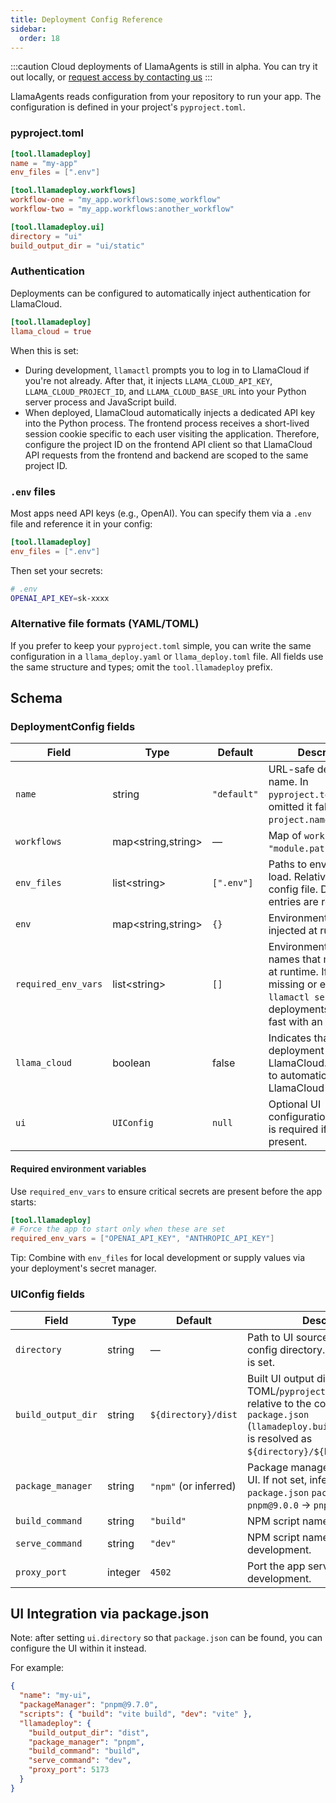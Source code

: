 ```yaml
---
title: Deployment Config Reference
sidebar:
  order: 18
---
```

:::caution
Cloud deployments of LlamaAgents is still in alpha. You can try it out locally, or [request access by contacting us](https://landing.llamaindex.ai/llamaagents?utm_source=docs)
:::

LlamaAgents reads configuration from your repository to run your app. The configuration is defined in your project's `pyproject.toml`.

### pyproject.toml

```toml
[tool.llamadeploy]
name = "my-app"
env_files = [".env"]

[tool.llamadeploy.workflows]
workflow-one = "my_app.workflows:some_workflow"
workflow-two = "my_app.workflows:another_workflow"

[tool.llamadeploy.ui]
directory = "ui"
build_output_dir = "ui/static"
```

### Authentication

Deployments can be configured to automatically inject authentication for LlamaCloud.

```toml
[tool.llamadeploy]
llama_cloud = true
```

When this is set:
- During development, `llamactl` prompts you to log in to LlamaCloud if you're not already. After that, it injects `LLAMA_CLOUD_API_KEY`, `LLAMA_CLOUD_PROJECT_ID`, and `LLAMA_CLOUD_BASE_URL` into your Python server process and JavaScript build.
- When deployed, LlamaCloud automatically injects a dedicated API key into the Python process. The frontend process receives a short-lived session cookie specific to each user visiting the application. Therefore, configure the project ID on the frontend API client so that LlamaCloud API requests from the frontend and backend are scoped to the same project ID.

### `.env` files

Most apps need API keys (e.g., OpenAI). You can specify them via a `.env` file and reference it in your config:

```toml
[tool.llamadeploy]
env_files = [".env"]
```

Then set your secrets:

```bash
# .env
OPENAI_API_KEY=sk-xxxx
```

### Alternative file formats (YAML/TOML)

If you prefer to keep your `pyproject.toml` simple, you can write the same configuration in a `llama_deploy.yaml` or `llama_deploy.toml` file. All fields use the same structure and types; omit the `tool.llamadeploy` prefix.

## Schema

### DeploymentConfig fields

| Field | Type | Default | Description |
|---|---|---|---|
| `name` | string | `"default"` | URL-safe deployment name. In `pyproject.toml`, if omitted it falls back to `project.name`. |
| `workflows` | map&lt;string,string&gt; | — | Map of `workflowName -> "module.path:workflow"`. |
| `env_files` | list&lt;string&gt; | `[".env"]` | Paths to env files to load. Relative to the config file. Duplicate entries are removed. |
| `env` | map&lt;string,string&gt; | `{}` | Environment variables injected at runtime. |
| `required_env_vars` | list&lt;string&gt; | `[]` | Environment variable names that must be set at runtime. If any are missing or empty, `llamactl serve` and deployments will fail fast with an error. |
| `llama_cloud` | boolean | false | Indicates that a deployment connects to LlamaCloud. Set to true to automatically inject a LlamaCloud API key. |
| `ui` | `UIConfig` | `null` | Optional UI configuration. `directory` is required if `ui` is present. |

#### Required environment variables

Use `required_env_vars` to ensure critical secrets are present before the app starts:

```toml
[tool.llamadeploy]
# Force the app to start only when these are set
required_env_vars = ["OPENAI_API_KEY", "ANTHROPIC_API_KEY"]
```

Tip: Combine with `env_files` for local development or supply values via your deployment's secret manager.

### UIConfig fields

| Field | Type | Default | Description |
|---|---|---|---|
| `directory` | string | — | Path to UI source, relative to the config directory. Required when `ui` is set. |
| `build_output_dir` | string | ``${directory}/dist`` | Built UI output directory. If set in TOML/`pyproject.toml`, the path is relative to the config file. If set via `package.json` (`llamadeploy.build_output_dir`), it is resolved as `${directory}/${build_output_dir}`. |
| `package_manager` | string | `"npm"` (or inferred) | Package manager used to build the UI. If not set, inferred from `package.json` `packageManager` (e.g., `pnpm@9.0.0` → `pnpm`). |
| `build_command` | string | `"build"` | NPM script name used to build. |
| `serve_command` | string | `"dev"` | NPM script name used to serve in development. |
| `proxy_port` | integer | `4502` | Port the app server proxies to in development. |

## UI Integration via package.json

Note: after setting `ui.directory` so that `package.json` can be found, you can configure the UI within it instead.

For example:

```json
{
  "name": "my-ui",
  "packageManager": "pnpm@9.7.0",
  "scripts": { "build": "vite build", "dev": "vite" },
  "llamadeploy": {
    "build_output_dir": "dist",
    "package_manager": "pnpm",
    "build_command": "build",
    "serve_command": "dev",
    "proxy_port": 5173
  }
}
```
